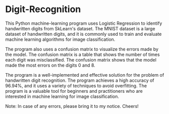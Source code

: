 # Digit-Recognition
This Python machine-learning program uses Logistic Regression to identify handwritten digits from SkLearn's dataset. The MNIST dataset is a large dataset of handwritten digits, and it is commonly used to train and evaluate machine learning algorithms for image classification.

The program also uses a confusion matrix to visualize the errors made by the model. The confusion matrix is a table that shows the number of times each digit was misclassified. The confusion matrix shows that the model made the most errors on the digits 0 and 8.

The program is a well-implemented and effective solution for the problem of handwritten digit recognition. The program achieves a high accuracy of 96.94%, and it uses a variety of techniques to avoid overfitting. The program is a valuable tool for beginners and practitioners who are interested in machine learning for image classification.

Note: In case of any errors, please bring it to my notice.
Cheers!
